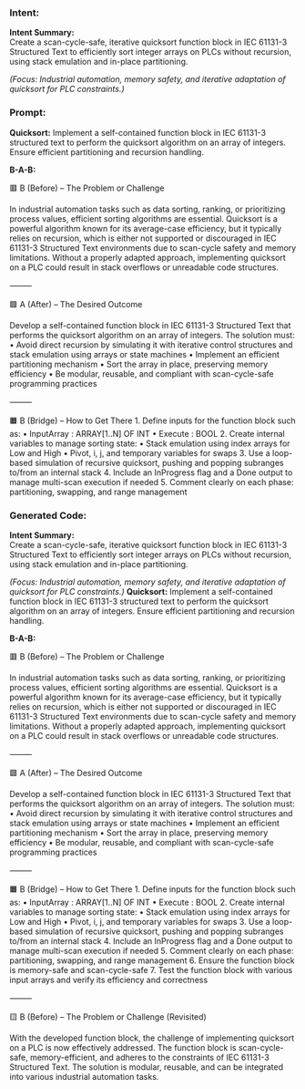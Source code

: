 ### Intent:
**Intent Summary:**  
Create a scan-cycle-safe, iterative quicksort function block in IEC 61131-3 Structured Text to efficiently sort integer arrays on PLCs without recursion, using stack emulation and in-place partitioning.  

*(Focus: Industrial automation, memory safety, and iterative adaptation of quicksort for PLC constraints.)*

### Prompt:
**Quicksort:**
Implement a self-contained function block in IEC 61131-3 structured text to perform the quicksort algorithm on an array of integers. Ensure efficient partitioning and recursion handling.

**B-A-B:**

🟥 B (Before) – The Problem or Challenge

In industrial automation tasks such as data sorting, ranking, or prioritizing process values, efficient sorting algorithms are essential. Quicksort is a powerful algorithm known for its average-case efficiency, but it typically relies on recursion, which is either not supported or discouraged in IEC 61131-3 Structured Text environments due to scan-cycle safety and memory limitations. Without a properly adapted approach, implementing quicksort on a PLC could result in stack overflows or unreadable code structures.

⸻

🟩 A (After) – The Desired Outcome

Develop a self-contained function block in IEC 61131-3 Structured Text that performs the quicksort algorithm on an array of integers. The solution must:
	•	Avoid direct recursion by simulating it with iterative control structures and stack emulation using arrays or state machines
	•	Implement an efficient partitioning mechanism
	•	Sort the array in place, preserving memory efficiency
	•	Be modular, reusable, and compliant with scan-cycle-safe programming practices

⸻

🟧 B (Bridge) – How to Get There
	1.	Define inputs for the function block such as:
	•	InputArray : ARRAY[1..N] OF INT
	•	Execute : BOOL
	2.	Create internal variables to manage sorting state:
	•	Stack emulation using index arrays for Low and High
	•	Pivot, i, j, and temporary variables for swaps
	3.	Use a loop-based simulation of recursive quicksort, pushing and popping subranges to/from an internal stack
	4.	Include an InProgress flag and a Done output to manage multi-scan execution if needed
	5.	Comment clearly on each phase: partitioning, swapping, and range management

### Generated Code:
**Intent Summary:**  
Create a scan-cycle-safe, iterative quicksort function block in IEC 61131-3 Structured Text to efficiently sort integer arrays on PLCs without recursion, using stack emulation and in-place partitioning.  

*(Focus: Industrial automation, memory safety, and iterative adaptation of quicksort for PLC constraints.)*
**Quicksort:**
Implement a self-contained function block in IEC 61131-3 structured text to perform the quicksort algorithm on an array of integers. Ensure efficient partitioning and recursion handling.

**B-A-B:**

🟥 B (Before) – The Problem or Challenge

In industrial automation tasks such as data sorting, ranking, or prioritizing process values, efficient sorting algorithms are essential. Quicksort is a powerful algorithm known for its average-case efficiency, but it typically relies on recursion, which is either not supported or discouraged in IEC 61131-3 Structured Text environments due to scan-cycle safety and memory limitations. Without a properly adapted approach, implementing quicksort on a PLC could result in stack overflows or unreadable code structures.

⸻

🟩 A (After) – The Desired Outcome

Develop a self-contained function block in IEC 61131-3 Structured Text that performs the quicksort algorithm on an array of integers. The solution must:
	•	Avoid direct recursion by simulating it with iterative control structures and stack emulation using arrays or state machines
	•	Implement an efficient partitioning mechanism
	•	Sort the array in place, preserving memory efficiency
	•	Be modular, reusable, and compliant with scan-cycle-safe programming practices

⸻

🟧 B (Bridge) – How to Get There
	1.	Define inputs for the function block such as:
	•	InputArray : ARRAY[1..N] OF INT
	•	Execute : BOOL
	2.	Create internal variables to manage sorting state:
	•	Stack emulation using index arrays for Low and High
	•	Pivot, i, j, and temporary variables for swaps
	3.	Use a loop-based simulation of recursive quicksort, pushing and popping subranges to/from an internal stack
	4.	Include an InProgress flag and a Done output to manage multi-scan execution if needed
	5.	Comment clearly on each phase: partitioning, swapping, and range management
	6.	Ensure the function block is memory-safe and scan-cycle-safe
	7.	Test the function block with various input arrays and verify its efficiency and correctness

⸻

🟨 B (Before) – The Problem or Challenge (Revisited)

With the developed function block, the challenge of implementing quicksort on a PLC is now effectively addressed. The function block is scan-cycle-safe, memory-efficient, and adheres to the constraints of IEC 61131-3 Structured Text. The solution is modular, reusable, and can be integrated into various industrial automation tasks.
